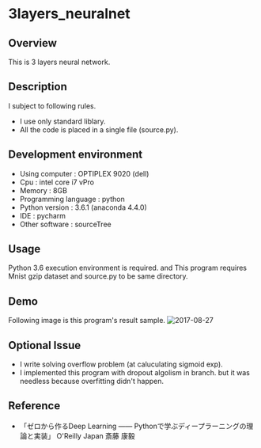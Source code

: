 
# 3layers_neuralnet

## Overview
 This is 3 layers neural network.

## Description
 I subject to following rules.
 - I use only standard liblary.
 - All the code is placed in a single file (source.py).
 
## Development environment
- Using computer  : OPTIPLEX 9020 (dell)
- Cpu : intel core i7 vPro
- Memory : 8GB
- Programming language : python
- Python version : 3.6.1 (anaconda 4.4.0)
- IDE : pycharm
- Other software : sourceTree

## Usage
 Python 3.6 execution environment is required.
 and This program requires Mnist gzip dataset and source.py to be same directory. 

## Demo
 Following image is this program's result sample.
![2017-08-27](https://user-images.githubusercontent.com/22788346/29750042-8f20ff72-8b73-11e7-9e75-ac36d00a49a4.png)

## Optional Issue
 - I write solving overflow problem (at caluculating sigmoid exp).
 - I implemented this program with dropout algolism in branch. but it was needless because overfitting didn't happen. 

## Reference 
 - 「ゼロから作るDeep Learning ―― Pythonで学ぶディープラーニングの理論と実装」 O'Reilly Japan 斎藤 康毅 

